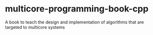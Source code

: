 # multicore-programming-book-cpp
A book to teach the design and implementation of algorithms that are targeted to multicore systems
